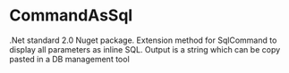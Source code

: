 # CommandAsSql

.Net standard 2.0 Nuget package. Extension method for SqlCommand to display all parameters as inline SQL. Output is a string which can be copy pasted in a DB management tool

